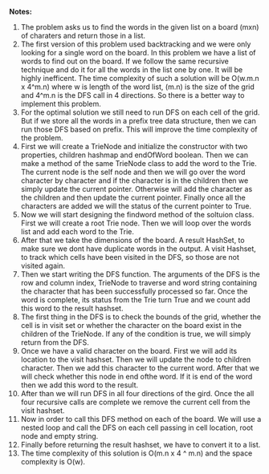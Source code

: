 **Notes:**

1. The problem asks us to find the words in the given list on a board (mxn) of charaters and return those in a list.
2. The first version of this problem used backtracking and we were only looking for a single word on the board. In this problem we have a list of words to find out on the board. If we follow the same recursive technique and do it for all the words in the list one by one. It will be highly inefficent. The time complexity of such a solution will be O(w.m.n x 4^m.n) where w is length of the word list, (m.n) is the size of the grid and 4^m.n is the DFS call in 4 directions. So there is a better way to implement this problem.
3. For the optimal solution we still need to run DFS on each cell of the grid. But if we store all the words in a prefix tree data structure, then we can run those DFS based on prefix. This will improve the time complexity of the problem.
4. First we will create a TrieNode and initialize the constructor with two properties, children hashmap and endOfWord boolean. Then we can make a method of the same TrieNode class to add the word to the Trie. The current node is the self node and then we will go over the word character by character and if the character is in the children then we simply update the current pointer. Otherwise will add the character as the children and then update the current pointer. Finally once all the characters are added we will the status of the current pointer to True.
5. Now we will start designing the findword method of the soltuion class. First we will create a root Trie node. Then we will loop over the words list and add each word to the Trie.
6. After that we take the dimensions of the board. A result HashSet, to make sure we dont have duplicate words in the output. A visit Hashset, to track which cells have been visited in the DFS, so those are not visited again.
7. Then we start writing the DFS function. The arguments of the DFS is the row and column index, TrieNode to traverse and word string containing the character that has been successfully processed so far. Once the word is complete, its status from the Trie turn True and we count add this word to the result hashset.
8. The first thing in the DFS is to check the bounds of the grid, whether the cell is in visit set or whether the character on the board exist in the children of the TrieNode. If any of the condition is true, we will simply return from the DFS.
9. Once we have a valid character on the board. First we will add its location to the visit hashset. Then we will update the node to children character. Then we add this character to the current word. After that we will check whether this node in end ofthe word. If it is end of the word then we add this word to the result.
10. After than we will run DFS in all four directions of the gird. Once the all four recursive calls are complete we remove the current cell from the visit hashset.
11. Now in order to call this DFS method on each of the board. We will use a nested loop and call the DFS on each cell passing in cell location, root node and empty string.
12. Finally before returning the result hashset, we have to convert it to a list.
13. The time complexity of this solution is O(m.n x 4 ^ m.n) and the space complexity is O(w).
